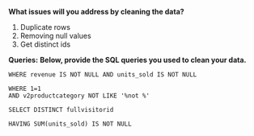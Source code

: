 **What issues will you address by cleaning the data?**
1. Duplicate rows
2. Removing null values
3. Get distinct ids




**Queries:**
**Below, provide the SQL queries you used to clean your data.**
  
    WHERE revenue IS NOT NULL AND units_sold IS NOT NULL

    WHERE 1=1
	AND v2productcategory NOT LIKE '%not %'

    SELECT DISTINCT fullvisitorid

    HAVING SUM(units_sold) IS NOT NULL


